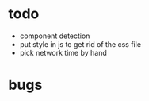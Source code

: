 # todo
- component detection
- put style in js to get rid of the css file
- pick network time by hand

# bugs

